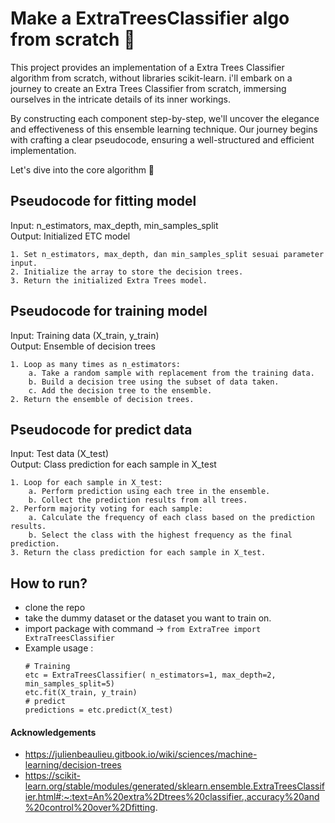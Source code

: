 # Make a ExtraTreesClassifier algo from scratch 🧩

This project provides an implementation of a Extra Trees Classifier algorithm from scratch, without libraries scikit-learn. i'll embark on a journey to create an Extra Trees Classifier from scratch, immersing ourselves in the intricate details of its inner workings.

By constructing each component step-by-step, we'll uncover the elegance and effectiveness of this ensemble learning technique. Our journey begins with crafting a clear pseudocode, ensuring a well-structured and efficient implementation.

Let's dive into the core algorithm 🚀

## Pseudocode for fitting model <br>
Input: n_estimators, max_depth, min_samples_split <br>
Output: Initialized ETC model <br>
```
1. Set n_estimators, max_depth, dan min_samples_split sesuai parameter input.
2. Initialize the array to store the decision trees.
3. Return the initialized Extra Trees model.
```

## Pseudocode for training model <br>
Input: Training data (X_train, y_train) <br>
Output: Ensemble of decision trees <br>
```
1. Loop as many times as n_estimators:
    a. Take a random sample with replacement from the training data.
    b. Build a decision tree using the subset of data taken.
    c. Add the decision tree to the ensemble.
2. Return the ensemble of decision trees.
```

## Pseudocode for predict data <br>
Input: Test data (X_test) <br>
Output: Class prediction for each sample in X_test <br>
```
1. Loop for each sample in X_test:
    a. Perform prediction using each tree in the ensemble.
    b. Collect the prediction results from all trees.
2. Perform majority voting for each sample:
    a. Calculate the frequency of each class based on the prediction results.
    b. Select the class with the highest frequency as the final prediction.
3. Return the class prediction for each sample in X_test.
```

## How to run?
- clone the repo
- take the dummy dataset or the dataset you want to train on.
- import package with command -> `from ExtraTree import ExtraTreesClassifier`
- Example usage :
    ```
    # Training
    etc = ExtraTreesClassifier( n_estimators=1, max_depth=2, min_samples_split=5)
    etc.fit(X_train, y_train)
    # predict
    predictions = etc.predict(X_test)
    ```

#### Acknowledgements
- https://julienbeaulieu.gitbook.io/wiki/sciences/machine-learning/decision-trees
- https://scikit-learn.org/stable/modules/generated/sklearn.ensemble.ExtraTreesClassifier.html#:~:text=An%20extra%2Dtrees%20classifier.,accuracy%20and%20control%20over%2Dfitting.
